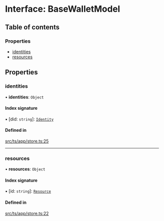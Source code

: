 # Interface: BaseWalletModel

## Table of contents

### Properties

- [identities](BaseWalletModel.md#identities)
- [resources](BaseWalletModel.md#resources)

## Properties

### identities

• **identities**: `Object`

#### Index signature

▪ [did: `string`]: [`Identity`](../API.md#identity)

#### Defined in

[src/ts/app/store.ts:25](https://gitlab.com/i3-market/code/wp3/t3.2/i3m-wallet-monorepo/-/blob/e504052/packages/base-wallet/src/ts/app/store.ts#L25)

___

### resources

• **resources**: `Object`

#### Index signature

▪ [id: `string`]: [`Resource`](../API.md#resource)

#### Defined in

[src/ts/app/store.ts:22](https://gitlab.com/i3-market/code/wp3/t3.2/i3m-wallet-monorepo/-/blob/e504052/packages/base-wallet/src/ts/app/store.ts#L22)
